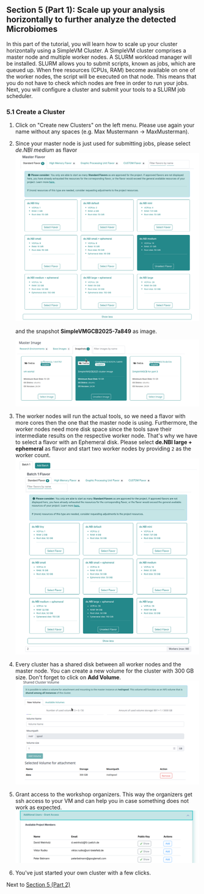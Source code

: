 ## Section 5 (Part 1):  Scale up your analysis horizontally to further analyze the detected Microbiomes

In this part of the tutorial, you will learn how to scale up your cluster horizontally using a SimpleVM Cluster.
A SimpleVM cluster comprises a master node and multiple worker nodes. A SLURM workload manager
will be installed. SLURM allows you to submit scripts, known as jobs, which are queued up.
When free resources (CPUs, RAM) become available on one of the worker nodes, the script will be executed on that node.
This means that you do not have to check which nodes are free in order to run your jobs.
Next, you will configure a cluster and submit your tools to a SLURM job scheduler.

### 5.1 Create a Cluster

1. Click on "Create new Clusters" on the left menu. Please use again your name without any spaces (e.g. Max Mustermann -> MaxMusterman).

2. Since your master node is just used for submitting jobs, please select *de.NBI medium* as flavor
   ![](./figures/clusterMasterFlavor.png)
   
   
   and the snapshot **SimpleVMGCB2025-7a849** as image.

   
   ![](./figures/clusterMasterImage.png)
   
5. The worker nodes will run the actual tools, so we need a flavor with more cores then the one
   that the master node is using. Furthermore, the worker nodes need more disk space since the tools save their intermediate results on the respective worker node. 
   That's why we have to select a flavor with an Ephemeral disk. Please select **de.NBI large + ephemeral** as flavor and start
   two worker nodes by providing `2` as the worker count.
   ![](./figures/batch_worker.png)

6. Every cluster has a shared disk between all worker nodes and the master node. You can create a new volume for the cluster with 300 GB size. 
   Don't forget to click on **Add Volume**.
   ![](./figures/add_volume.png)

8. Grant access to the workshop organizers.
   This way the organizers get ssh access to your VM and can help you in case
   something does not work as expected.
   ![](figures/grantAccess.png)

9. You've just started your own cluster with a few clicks.

Next to [Section 5 (Part 2)](part52.md)
